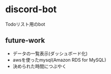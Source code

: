 # discord-bot
Todoリスト用のbot

## future-work
- データの一覧表示(ダッシュボード化)
- awsを使ったmysql(Amazon RDS for MySQL)
- 決められた時間につぶやく
